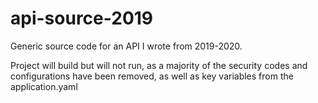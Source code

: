 # api-source-2019
Generic source code for an API I wrote from 2019-2020.

Project will build but will not run, as a majority of the security codes and configurations have been removed, as well as key variables from the application.yaml
